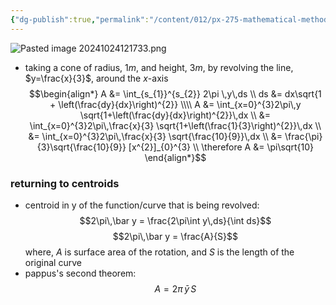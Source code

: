 ```yaml
---
{"dg-publish":true,"permalink":"/content/012/px-275-mathematical-methods/b-coordinate-systems-and-integration/b2-4-integration/px-275-b4b-example-a-cone/","created":"2024-11-25T10:50:32.000+00:00","updated":"2024-11-26T10:04:57.028+00:00"}
---
```


![Pasted image 20241024121733.png](/img/user/pics/Pasted%20image%2020241024121733.png)
- taking a cone of radius, $1m$, and height, $3m$, by revolving the line, $y=\frac{x}{3}$, around the $x$-axis 
$$\begin{align*}
	A &= \int_{s_{1}}^{s_{2}} 2\pi \,y\,ds \\
	ds &= dx\sqrt{1 + \left(\frac{dy}{dx}\right)^{2}} \\\\
	A &= \int_{x=0}^{3}2\pi\,y \sqrt{1+\left(\frac{dy}{dx}\right)^{2}}\,dx \\
	&= \int_{x=0}^{3}2\pi\,\frac{x}{3} \sqrt{1+\left(\frac{1}{3}\right)^{2}}\,dx \\
	&= \int_{x=0}^{3}2\pi\,\frac{x}{3} \sqrt{\frac{10}{9}}\,dx \\
	&= \frac{\pi}{3}\sqrt{\frac{10}{9}} [x^{2}]_{0}^{3} \\
	\therefore A &= \pi\sqrt{10}
\end{align*}$$
### returning to centroids
- centroid in y of the function/curve that is being revolved: 
$$2\pi\,\bar y = \frac{2\pi\int y\,ds}{\int ds}$$
$$2\pi\,\bar y = \frac{A}{S}$$
	where, $A$ is surface area of the rotation, and $S$ is the length of the original curve
- pappus's second theorem: 
$$A = 2\pi\,\bar y\,S$$
